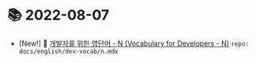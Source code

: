 # 📚 2022-08-07
- [New!] 📗 [개발자를 위한 영단어 - N (Vocabulary for Developers - N)](https://til.qriositylog.com/featured/english/dev-vocab/n) `repo: docs/english/dev-vocab/n.mdx`

